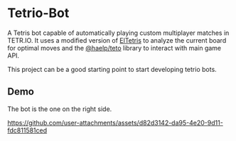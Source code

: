 # Tetrio-Bot
A Tetris bot capable of automatically playing custom multiplayer matches in TETR.IO. It uses a modified version of [ElTetris](https://github.com/ielashi/eltetris) to analyze the current board for optimal moves and the [@haelp/teto](https://github.com/Genius6942/triangle) library to interact with main game API.

This project can be a good starting point to start developing tetrio bots.

## Demo
The bot is the one on the right side.

https://github.com/user-attachments/assets/d82d3142-da95-4e20-9d11-fdc811581ced

